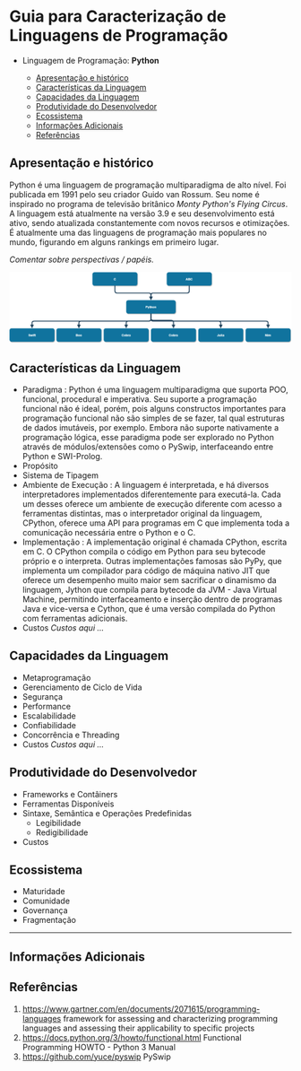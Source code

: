 <!--
Recomendações:
1. A
2. B

Contribuidores:
+ Kenia e Luiz
+ Mauricio Santiago, Gustavo Santos, Matheus Novais, Ivens Joris, Matheus Silva
+ Álvaro Souza Oliveira; Carlos Mosselman Cabral Neto; Thiago Vieira Souza Andrade; Caio Nery Matos Santos; Vanessa Machado Araújo
+ Daniel

Fontes:
+ Criação do TOC
  + [Table of contents generated with markdown-toc](http://ecotrust-canada.github.io/markdown-toc/)
---

-->

# Guia para Caracterização de Linguagens de Programação

+ Linguagem de Programação: **Python**

  + [Apresentação e histórico](#apresenta--o-e-hist-rico)
  + [Características da Linguagem](#caracter-sticas-da-linguagem)
  + [Capacidades da Linguagem](#capacidades-da-linguagem)
  + [Produtividade do Desenvolvedor](#produtividade-do-desenvolvedor)
  + [Ecossistema](#ecossistema)
  + [Informações Adicionais](#informa--es-adicionais)
  + [Referências](#refer-ncias)

## Apresentação e histórico

Python é uma linguagem de programação multiparadigma de alto nível. Foi publicada em 1991 pelo seu criador Guido van Rossum. Seu nome é inspirado no programa de televisão britânico _Monty Python's Flying Circus_. A linguagem está atualmente na versão 3.9 e seu desenvolvimento está ativo, sendo atualizada constantemente com novos recursos e otimizações. É atualmente uma das linguagens de programação mais populares no mundo, figurando em alguns rankings em primeiro lugar.

_Comentar sobre perspectivas / papéis._


![image](./res/python-tree.png)


## Características da Linguagem

+ Paradigma
  : Python é uma linguagem multiparadigma que suporta POO, funcional, procedural e imperativa. Seu suporte a programação funcional não é ideal, porém, pois alguns constructos importantes para programação funcional não são simples de se fazer, tal qual estruturas de dados imutáveis, por exemplo. Embora não suporte nativamente a programação lógica, esse paradigma pode ser explorado no Python através de módulos/extensões como o PySwip, interfaceando entre Python e SWI-Prolog.
+ Propósito
+ Sistema de Tipagem
+ Ambiente de Execução
  : A linguagem é interpretada, e há diversos interpretadores implementados diferentemente para executá-la. Cada um desses oferece um ambiente de execução diferente com acesso a ferramentas distintas, mas o interpretador original da linguagem, CPython, oferece uma API para programas em C que implementa toda a comunicação necessária entre o Python e o C.
+ Implementação
  : A implementação original é chamada CPython, escrita em C. O CPython compila o código em Python para seu bytecode próprio e o interpreta. Outras implementações famosas são PyPy, que implementa um compilador para código de máquina nativo JIT que oferece um desempenho muito maior sem sacrificar o dinamismo da linguagem, Jython que compila para bytecode da JVM - Java Virtual Machine, permitindo interfaceamento e inserção dentro de programas Java e vice-versa e Cython, que é uma versão compilada do Python com ferramentas adicionais.
+ Custos
 _Custos aqui ..._

## Capacidades da Linguagem

+ Metaprogramação
+ Gerenciamento de Ciclo de Vida
+ Segurança
+ Performance
+ Escalabilidade
+ Confiabilidade
+ Concorrência e Threading
+ Custos
  _Custos aqui ..._

## Produtividade do Desenvolvedor

+ Frameworks e Contâiners
+ Ferramentas Disponíveis
+ Sintaxe, Semântica e Operações Predefinidas
  + Legibilidade
  + Redigibilidade
+ Custos

## Ecossistema

+ Maturidade
+ Comunidade
+ Governança
+ Fragmentação

---

## Informações Adicionais

## Referências

1. https://www.gartner.com/en/documents/2071615/programming-languages
framework for assessing and characterizing programming languages and assessing their applicability to specific projects
2. https://docs.python.org/3/howto/functional.html
Functional Programming HOWTO - Python 3 Manual
3. https://github.com/yuce/pyswip
PySwip
